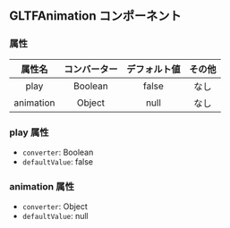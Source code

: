 ## GLTFAnimation コンポーネント
<!-- EDIT HERE(@Component)-->
<!-- /EDIT HERE-->
### 属性
<!-- DO NOT EDIT -->
<!-- ATTRS -->
| 属性名 | コンバーター | デフォルト値 | その他 |
|:------:|:------:|:------:|:------:|
| play | Boolean | false | なし |
| animation | Object | null | なし |

<!-- /ATTRS -->
<!-- /DO NOT EDIT -->
### play 属性

 * `converter`: Boolean
 * `defaultValue`: false

<!-- EDIT HERE(play)-->
<!-- /EDIT HERE-->
### animation 属性

 * `converter`: Object
 * `defaultValue`: null

<!-- EDIT HERE(animation)-->
<!-- /EDIT HERE-->
